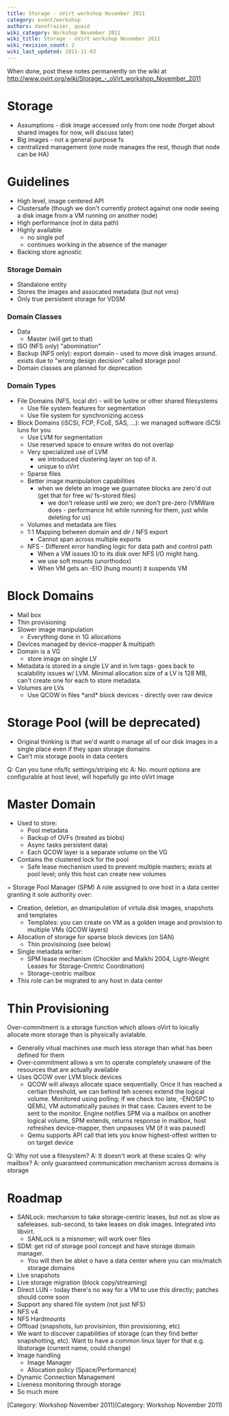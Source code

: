 ```yaml
---
title: Storage - oVirt workshop November 2011
category: event/workshop
authors: dannfrazier, quaid
wiki_category: Workshop November 2011
wiki_title: Storage - oVirt workshop November 2011
wiki_revision_count: 2
wiki_last_updated: 2011-11-03
---
```


When done, post these notes permanently on the wiki at <http://www.ovirt.org/wiki/Storage_-_oVirt_workshop_November_2011>

# Storage

*   Assumptions - disk image accessed only from one node (forget about shared images for now, will discuss later)
*   Big images - not a general purpose fs
*   centralized management (one node manages the rest, though that node can be HA)

# Guidelines

*   High level, image centered API
*   Clustersafe (though we don't currently protect against one node seeing a disk image from a VM running on another node)
*   High performance (not in data path)
*   Highly available
    -   no single pof
    -   continues working in the absence of the manager
*   Backing store agnostic

### Storage Domain

*   Standalone entity
*   Stores the images and assocated metadata (but not vms)
*   Only true persistent storage for VDSM

### Domain Classes

*   Data
    -   Master (will get to that)
*   ISO (NFS only) "abomination"
*   Backup (NFS only): export domain - used to move disk images around. exists due to "wrong design decision" called storage pool
*   Domain classes are planned for deprecation

### Domain Types

*   File Domains (NFS, local dir) - will be lustre or other shared filesystems
    -   Use file system features for segmentation
    -   Use file system for synchronizing access
*   Block Domains (iSCSI, FCP, FCoE, SAS, ...): we managed software iSCSI luns for you
    -   Use LVM for segmentation
    -   Use reserved space to ensure writes do not overlap
    -   Very specialized use of LVM
        -   we introduced clustering layer on top of it.
        -   unique to oVirt
    -   Sparse files
    -   Better image manipulation capabilities
        -   when we delete an image we guarnatee blocks are zero'd out (get that for free w/ fs-stored files)
            -   we don't release until we zero; we don't pre-zero (VMWare does - performance hit while running for them, just while deleting for us)
    -   Volumes and metadata are files
    -   1:1 Mapping between domain and dir / NFS export
        -   Cannot span across multiple exports
    -   NFS - Different error handling logic for data path and control path
        -   When a VM issues IO to its disk over NFS I/O might hang.
        -   we use soft mounts (unorthodox)
        -   When VM gets an -EIO (hung mount) it suspends VM

# Block Domains

*   Mail box
*   Thin provisioning
*   Slower image manipulation
    -   Everything done in 1G allocations
*   Devices managed by device-mapper & multipath
*   Domain is a VG
    -   store image on single LV
*   Metadata is stored in a single LV and in lvm tags- goes back to scalability issues w/ LVM. Minimal allocation size of a LV is 128 MB, can't create one for each to store metadata.
*   Volumes are LVs
    -   Use QCOW in files \*and\* block devices - directly over raw device

# Storage Pool (will be deprecated)

*   Original thinking is that we'd wantt o manage all of our disk images in a single place even if they span storage domains
*   Can't mix storage pools in data centers

Q: Can you tune nfs/fc settings/striping etc A: No. mount options are configurable at host level, will hopefully go into oVirt image

# Master Domain

*   Used to store:
    -   Pool metadata
    -   Backup of OVFs (treated as blobs)
    -   Async tasks persistent data)
    -   Each QCOW layer is a separate volume on the VG
*   Contains the clustered lock for the pool
    -   Safe lease mechanism used to prevent multiple masters; exists at pool level; only this host can create new volumes

= Storage Pool Manager (SPM) A role assigned to one host in a data center granting it sole authority over:

*   Creation, deletion, an dmanipulation of virtula disk images, snapshots and templates
    -   Templates: you can create on VM as a golden image and provision to multiple VMs (QCOW layers)
*   Allocation of storage for sparse block devices (on SAN)
    -   Thin provisinoing (see below)
*   Single metadata writer:
    -   SPM lease mechanism (Chockler and Malkhi 2004, Light-Weight Leases for Storage-Cnntric Coordination)
    -   Storage-centric mailbox
*   This role can be migrated to any host in data center

# Thin Provisioning

Over-commitment is a storage function which allows oVirt to loically allocate more storage than is physically avialable.

*   Generally vitual machines use much less storage than what has been defined for them
*   Over-commitment allows a vm to operate completely unaware of the resources that are actually available
*   Uses QCOW over LVM block devices
    -   QCOW will always allocate space sequentially. Once it has reached a certian threshold, we can behind teh scenes extend the logical volume. Monitored using polling; if we check too late, -ENOSPC to QEMU, VM automatically pauses in that case. Causes event to be sent to the monitor. Engine notifies SPM via a mailbox on another logical volume, SPM extends, returns response in mailbox, host refreshes device-mapper, then unpauses VM (if it was paused)
    -   Qemu supports API call that lets you know highest-offest written to on target device

Q: Why not use a filesystem? A: It doesn't work at these scales Q: why mailbox? A: only guaranteed communication mechanism across domains is storage

# Roadmap

*   SANLock: mechanism to take storage-centric leases, but not as slow as safeleases. sub-second, to take leases on disk images. Integrated into libvirt.
    -   SANLock is a misnomer; will work over files
*   SDM: get rid of storage pool concept and have storage domain manager.
    -   You will then be ablet o have a data center where you can mix/match storage domains
*   Live snapshots
*   Live storage migration (block copy/streaming)
*   Direct LUN - today there's no way for a VM to use this directly; patches should come soon
*   Support any shared file system (not just NFS)
*   NFS v4
*   NFS Hardmounts
*   Offload (snapshots, lun provisinion, thin provisioning, etc)
*   We want to discover capabilities of storage (can they find better snapshotting, etc). Want to have a common linux layer for that e.g. libstorage (current name, could change)
*   Image handling
    -   Image Manager
    -   Allocation policy (Space/Performance)
*   Dynamic Connection Management
*   Liveness monitoring through storage
*   So much more

[Category: Workshop November 2011](Category: Workshop November 2011)
